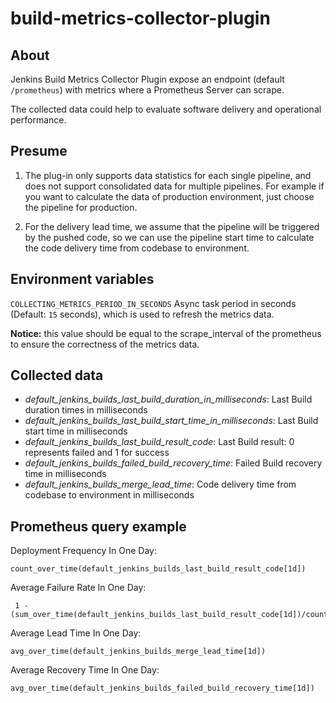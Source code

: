 # build-metrics-collector-plugin
## About
Jenkins Build Metrics Collector Plugin expose an endpoint (default `/prometheus`) with metrics where a Prometheus Server can scrape.

The collected data could help to evaluate software delivery and operational performance.

## Presume
1. The plug-in only supports data statistics for each single pipeline, and does not support consolidated data for multiple pipelines.
For example if you want to calculate the data of production environment, just choose the pipeline for production. 

2. For the delivery lead time, we assume that the pipeline will be triggered by the pushed code, so we can use the pipeline start time to calculate the
code delivery time from codebase to environment.

## Environment variables
`COLLECTING_METRICS_PERIOD_IN_SECONDS` Async task period in seconds (Default: `15` seconds), which is used to refresh the metrics data. 

**Notice:** this value should be equal to the scrape_interval of the prometheus to ensure the correctness of the metrics data.

## Collected data
* *default_jenkins_builds_last_build_duration_in_milliseconds*: Last Build duration times in milliseconds
* *default_jenkins_builds_last_build_start_time_in_milliseconds*: Last Build start time in milliseconds
* *default_jenkins_builds_last_build_result_code*: Last Build result: 0 represents failed and 1 for success
* *default_jenkins_builds_failed_build_recovery_time*: Failed Build recovery time in milliseconds
* *default_jenkins_builds_merge_lead_time*: Code delivery time from codebase to environment in milliseconds

## Prometheus query example

Deployment Frequency In One Day:
```
count_over_time(default_jenkins_builds_last_build_result_code[1d])
```

Average Failure Rate In One Day:
```
 1 - (sum_over_time(default_jenkins_builds_last_build_result_code[1d])/count_over_time(default_jenkins_builds_last_build_result_code[1d]))
```

Average Lead Time In One Day:
```
avg_over_time(default_jenkins_builds_merge_lead_time[1d])
```

Average Recovery Time In One Day:
```
avg_over_time(default_jenkins_builds_failed_build_recovery_time[1d])
```